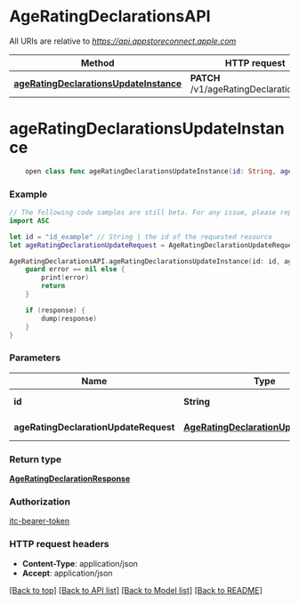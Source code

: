 # AgeRatingDeclarationsAPI

All URIs are relative to *https://api.appstoreconnect.apple.com*

Method | HTTP request | Description
------------- | ------------- | -------------
[**ageRatingDeclarationsUpdateInstance**](AgeRatingDeclarationsAPI.md#ageratingdeclarationsupdateinstance) | **PATCH** /v1/ageRatingDeclarations/{id} | 


# **ageRatingDeclarationsUpdateInstance**
```swift
    open class func ageRatingDeclarationsUpdateInstance(id: String, ageRatingDeclarationUpdateRequest: AgeRatingDeclarationUpdateRequest, completion: @escaping (_ data: AgeRatingDeclarationResponse?, _ error: Error?) -> Void)
```



### Example
```swift
// The following code samples are still beta. For any issue, please report via http://github.com/OpenAPITools/openapi-generator/issues/new
import ASC

let id = "id_example" // String | the id of the requested resource
let ageRatingDeclarationUpdateRequest = AgeRatingDeclarationUpdateRequest(data: AgeRatingDeclarationUpdateRequest_data(type: "type_example", id: "id_example", attributes: AgeRatingDeclaration_attributes(alcoholTobaccoOrDrugUseOrReferences: "alcoholTobaccoOrDrugUseOrReferences_example", contests: "contests_example", gamblingAndContests: false, gambling: false, gamblingSimulated: "gamblingSimulated_example", kidsAgeBand: KidsAgeBand(), lootBox: false, medicalOrTreatmentInformation: "medicalOrTreatmentInformation_example", profanityOrCrudeHumor: "profanityOrCrudeHumor_example", sexualContentGraphicAndNudity: "sexualContentGraphicAndNudity_example", sexualContentOrNudity: "sexualContentOrNudity_example", horrorOrFearThemes: "horrorOrFearThemes_example", matureOrSuggestiveThemes: "matureOrSuggestiveThemes_example", unrestrictedWebAccess: false, violenceCartoonOrFantasy: "violenceCartoonOrFantasy_example", violenceRealisticProlongedGraphicOrSadistic: "violenceRealisticProlongedGraphicOrSadistic_example", violenceRealistic: "violenceRealistic_example", ageRatingOverride: "ageRatingOverride_example", koreaAgeRatingOverride: "koreaAgeRatingOverride_example", seventeenPlus: false))) // AgeRatingDeclarationUpdateRequest | AgeRatingDeclaration representation

AgeRatingDeclarationsAPI.ageRatingDeclarationsUpdateInstance(id: id, ageRatingDeclarationUpdateRequest: ageRatingDeclarationUpdateRequest) { (response, error) in
    guard error == nil else {
        print(error)
        return
    }

    if (response) {
        dump(response)
    }
}
```

### Parameters

Name | Type | Description  | Notes
------------- | ------------- | ------------- | -------------
 **id** | **String** | the id of the requested resource | 
 **ageRatingDeclarationUpdateRequest** | [**AgeRatingDeclarationUpdateRequest**](AgeRatingDeclarationUpdateRequest.md) | AgeRatingDeclaration representation | 

### Return type

[**AgeRatingDeclarationResponse**](AgeRatingDeclarationResponse.md)

### Authorization

[itc-bearer-token](../README.md#itc-bearer-token)

### HTTP request headers

 - **Content-Type**: application/json
 - **Accept**: application/json

[[Back to top]](#) [[Back to API list]](../README.md#documentation-for-api-endpoints) [[Back to Model list]](../README.md#documentation-for-models) [[Back to README]](../README.md)

